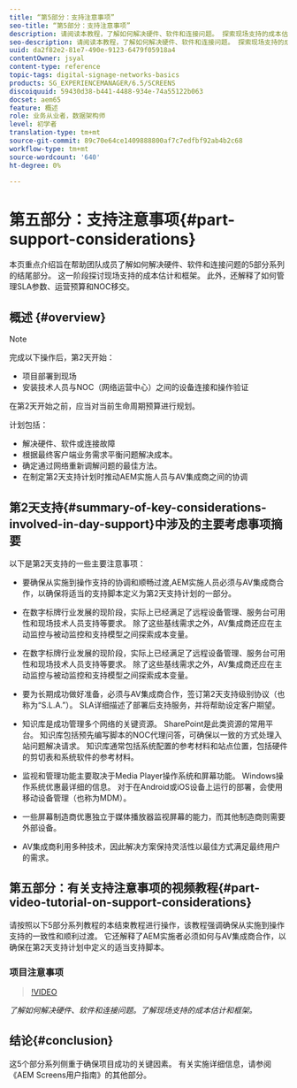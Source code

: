 ```yaml
---
title: “第5部分：支持注意事项”
seo-title: “第5部分：支持注意事项”
description: 请阅读本教程，了解如何解决硬件、软件和连接问题。 探索现场支持的成本估计和框架。 此外，还了解如何管理SLA参数、运营预算和NOC移交。
seo-description: 请阅读本教程，了解如何解决硬件、软件和连接问题。 探索现场支持的成本估计和框架。 此外，还了解如何管理SLA参数、运营预算和NOC移交。
uuid: da2f82e2-81e7-490e-9123-6479f05918a4
contentOwner: jsyal
content-type: reference
topic-tags: digital-signage-networks-basics
products: SG_EXPERIENCEMANAGER/6.5/SCREENS
discoiquuid: 59430d38-b441-4488-934e-74a55122b063
docset: aem65
feature: 概述
role: 业务从业者，数据架构师
level: 初学者
translation-type: tm+mt
source-git-commit: 89c70e64ce1409888800af7c7edfbf92ab4b2c68
workflow-type: tm+mt
source-wordcount: '640'
ht-degree: 0%

---
```



# 第五部分：支持注意事项{#part-support-considerations}

本页重点介绍旨在帮助团队成员了解如何解决硬件、软件和连接问题的5部分系列的结尾部分。 这一阶段探讨现场支持的成本估计和框架。 此外，还解释了如何管理SLA参数、运营预算和NOC移交。

## 概述 {#overview}

>[!NOTE]
>
>完成以下操作后，第2天开始：
>
>* 项目部署到现场
>* 安装技术人员与NOC（网络运营中心）之间的设备连接和操作验证

>
>
在第2天开始之前，应当对当前生命周期预算进行规划。

计划包括：

* 解决硬件、软件或连接故障
* 根据最终客户端业务需求平衡问题解决成本。
* 确定通过网络重新调解问题的最佳方法。
* 在制定第2天支持计划时推动AEM实施人员与AV集成商之间的协调

## 第2天支持{#summary-of-key-considerations-involved-in-day-support}中涉及的主要考虑事项摘要

以下是第2天支持的一些主要注意事项：

* 要确保从实施到操作支持的协调和顺畅过渡,AEM实施人员必须与AV集成商合作，以确保将适当的支持脚本定义为第2天支持计划的一部分。
* 在数字标牌行业发展的现阶段，实际上已经满足了远程设备管理、服务台可用性和现场技术人员支持等要求。 除了这些基线需求之外，AV集成商还应在主动监控与被动监控和支持模型之间探索成本变量。

* 在数字标牌行业发展的现阶段，实际上已经满足了远程设备管理、服务台可用性和现场技术人员支持等要求。 除了这些基线需求之外，AV集成商还应在主动监控与被动监控和支持模型之间探索成本变量。
* 要为长期成功做好准备，必须与AV集成商合作，签订第2天支持级别协议（也称为“S.L.A.”）。 SLA详细描述了部署后支持服务，并将帮助设定客户期望。
* 知识库是成功管理多个网络的关键资源。 SharePoint是此类资源的常用平台。 知识库包括预先编写脚本的NOC代理问答，可确保以一致的方式处理入站问题解决请求。 知识库通常包括系统配置的参考材料和站点位置，包括硬件的剪切表和系统软件的参考材料。
* 监视和管理功能主要取决于Media Player操作系统和屏幕功能。 Windows操作系统优惠最详细的信息。 对于在Android或iOS设备上运行的部署，会使用移动设备管理（也称为MDM）。
* 一些屏幕制造商优惠独立于媒体播放器监视屏幕的能力，而其他制造商则需要外部设备。
* AV集成商利用多种技术，因此解决方案保持灵活性以最佳方式满足最终用户的需求。

## 第五部分：有关支持注意事项的视频教程{#part-video-tutorial-on-support-considerations}

请按照以下5部分系列教程的本结束教程进行操作，该教程强调确保从实施到操作支持的一致性和顺利过渡。 它还解释了AEM实施者必须如何与AV集成商合作，以确保在第2天支持计划中定义的适当支持脚本。

### 项目注意事项

>[!VIDEO](https://video.tv.adobe.com/v/28383)

*了解如何解决硬件、软件和连接问题。了解现场支持的成本估计和框架。*

## 结论{#conclusion}

这5个部分系列侧重于确保项目成功的关键因素。 有关实施详细信息，请参阅《AEM Screens用户指南》的其他部分。

